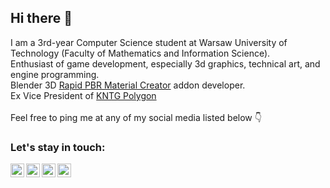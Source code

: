 ## Hi there 👋

I am a 3rd-year Computer Science student at Warsaw University of Technology (Faculty of Mathematics and Information Science). <br/>
Enthusiast of game development, especially 3d graphics, technical art, and engine programming. <br/>
Blender 3D [Rapid PBR Material Creator] addon developer. <br/>
Ex Vice President of [KNTG Polygon] <br/><br/>
Feel free to ping me at any of my social media listed below 👇 <br/>

### Let's stay in touch:
<!--
[<img align="left" alt="mattszymonski" width="22px" src="https://raw.githubusercontent.com/iconic/open-iconic/master/svg/globe.svg" />][website]
-->
[<img align="left" alt="mattszymonski | Twitter" width="22px" src="https://cdn.jsdelivr.net/npm/simple-icons@v3/icons/twitter.svg" />][twitter]
[<img align="left" alt="mattszymonski | LinkedIn" width="22px" src="https://cdn.jsdelivr.net/npm/simple-icons@v3/icons/linkedin.svg" />][linkedin]
[<img align="left" alt="mattszymonski | YouTube" width="22px" src="https://cdn.jsdelivr.net/npm/simple-icons@v3/icons/youtube.svg" />][youtube]
[<img align="left" alt="mattszymonski | ArtStation" width="22px" src="https://cdn.jsdelivr.net/npm/simple-icons@v3/icons/artstation.svg" />][artstation]



<!--
[website]: https://helloroman.com
-->
[twitter]: https://twitter.com/MattSzymonski
[linkedin]: https://www.linkedin.com/in/mateusz-szymo%C5%84ski-0885b420b/
[youtube]: https://www.youtube.com/channel/UCda5NWZtWc-KaKcV2uK8QMQ
[artstation]: https://www.artstation.com/mattszymonski
[KNTG Polygon]: https://kntgpolygon.pl/
[Rapid Pbr Material Creator]: https://blendermarket.com/products/RapidPBRMaterialCreator

